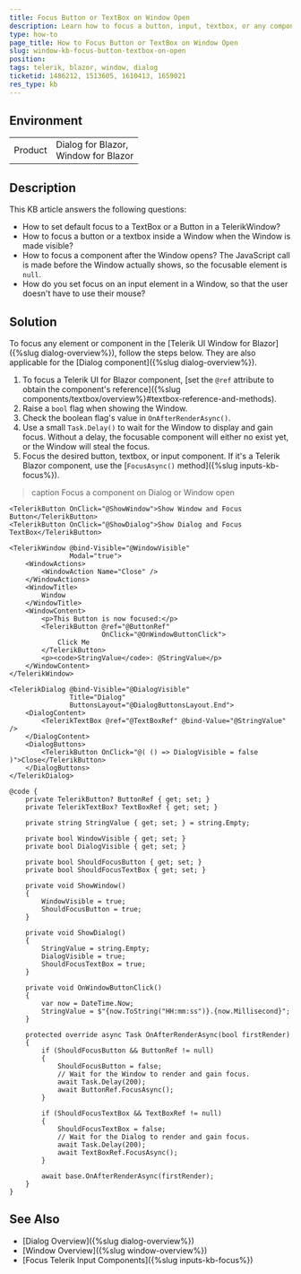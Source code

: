 ```yaml
---
title: Focus Button or TextBox on Window Open
description: Learn how to focus a button, input, textbox, or any component when the Telerik Window for Blazor opens.
type: how-to
page_title: How to Focus Button or TextBox on Window Open
slug: window-kb-focus-button-textbox-on-open
position: 
tags: telerik, blazor, window, dialog
ticketid: 1486212, 1513605, 1610413, 1659021
res_type: kb
---
```


## Environment

<table>
    <tbody>
        <tr>
            <td>Product</td>
            <td>Dialog for Blazor, <br /> Window for Blazor</td>
        </tr>
    </tbody>
</table>


## Description

This KB article answers the following questions:

* How to set default focus to a TextBox or a Button in a TelerikWindow?
* How to focus a button or a textbox inside a Window when the Window is made visible?
* How to focus a component after the Window opens? The JavaScript call is made before the Window actually shows, so the focusable element is `null`.
* How do you set focus on an input element in a Window, so that the user doesn't have to use their mouse?


## Solution

To focus any element or component in the [Telerik UI Window for Blazor]({%slug dialog-overview%}), follow the steps below. They are also applicable for the [Dialog component]({%slug dialog-overview%}).

1. To focus a Telerik UI for Blazor component, [set the `@ref` attribute to obtain the component's reference]({%slug components/textbox/overview%}#textbox-reference-and-methods).
1. Raise a `bool` flag when showing the Window.
1. Check the boolean flag's value in `OnAfterRenderAsync()`.
1. Use a small `Task.Delay()` to wait for the Window to display and gain focus. Without a delay, the focusable component will either no exist yet, or the Window will steal the focus.
1. Focus the desired button, textbox, or input component. If it's a Telerik Blazor component, use the [`FocusAsync()` method]({%slug inputs-kb-focus%}).

>caption Focus a component on Dialog or Window open

````CSHTML
<TelerikButton OnClick="@ShowWindow">Show Window and Focus Button</TelerikButton>
<TelerikButton OnClick="@ShowDialog">Show Dialog and Focus TextBox</TelerikButton>

<TelerikWindow @bind-Visible="@WindowVisible"
               Modal="true">
    <WindowActions>
        <WindowAction Name="Close" />
    </WindowActions>
    <WindowTitle>
        Window
    </WindowTitle>
    <WindowContent>
        <p>This Button is now focused:</p>
        <TelerikButton @ref="@ButtonRef"
                       OnClick="@OnWindowButtonClick">
            Click Me
        </TelerikButton>
        <p><code>StringValue</code>: @StringValue</p>
    </WindowContent>
</TelerikWindow>

<TelerikDialog @bind-Visible="@DialogVisible"
               Title="Dialog"
               ButtonsLayout="@DialogButtonsLayout.End">
    <DialogContent>
        <TelerikTextBox @ref="@TextBoxRef" @bind-Value="@StringValue" />
    </DialogContent>
    <DialogButtons>
        <TelerikButton OnClick="@( () => DialogVisible = false )">Close</TelerikButton>
    </DialogButtons>
</TelerikDialog>

@code {
    private TelerikButton? ButtonRef { get; set; }
    private TelerikTextBox? TextBoxRef { get; set; }

    private string StringValue { get; set; } = string.Empty;

    private bool WindowVisible { get; set; }
    private bool DialogVisible { get; set; }

    private bool ShouldFocusButton { get; set; }
    private bool ShouldFocusTextBox { get; set; }

    private void ShowWindow()
    {
        WindowVisible = true;
        ShouldFocusButton = true;
    }

    private void ShowDialog()
    {
        StringValue = string.Empty;
        DialogVisible = true;
        ShouldFocusTextBox = true;
    }

    private void OnWindowButtonClick()
    {
        var now = DateTime.Now;
        StringValue = $"{now.ToString("HH:mm:ss")}.{now.Millisecond}";
    }

    protected override async Task OnAfterRenderAsync(bool firstRender)
    {
        if (ShouldFocusButton && ButtonRef != null)
        {
            ShouldFocusButton = false;
            // Wait for the Window to render and gain focus.
            await Task.Delay(200);
            await ButtonRef.FocusAsync();
        }

        if (ShouldFocusTextBox && TextBoxRef != null)
        {
            ShouldFocusTextBox = false;
            // Wait for the Dialog to render and gain focus.
            await Task.Delay(200);
            await TextBoxRef.FocusAsync();
        }

        await base.OnAfterRenderAsync(firstRender);
    }
}
````


## See Also

* [Dialog Overview]({%slug dialog-overview%})
* [Window Overview]({%slug window-overview%})
* [Focus Telerik Input Components]({%slug inputs-kb-focus%})
